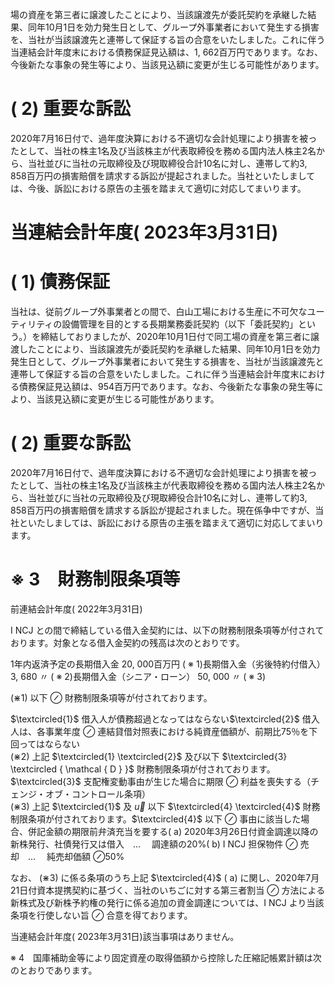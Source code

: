 場の資産を第三者に譲渡したことにより、当該譲渡先が委託契約を承継した結果、同年10月1日を効力発生日として、グループ外事業者において発生する損害を、当社が当該譲渡先と連帯して保証する旨の合意をいたしました。これに伴う当連結会計年度末における債務保証見込額は、1, 662百万円であります。なお、今後新たな事象の発生等により、当該見込額に変更が生じる可能性があります。  

# ( 2) 重要な訴訟  

2020年7月16日付で、過年度決算における不適切な会計処理により損害を被ったとして、当社の株主1名及び当該株主が代表取締役を務める国内法人株主2名から、当社並びに当社の元取締役及び現取締役合計10名に対し、連帯して約3, 858百万円の損害賠償を請求する訴訟が提起されました。当社といたしましては、今後、訴訟における原告の主張を踏まえて適切に対応してまいります。  

# 当連結会計年度( 2023年3月31日)  

# ( 1) 債務保証  

当社は、従前グループ外事業者との間で、白山工場における生産に不可欠なユーティリティの設備管理を目的とする長期業務委託契約（以下「委託契約」という。）を締結しておりましたが、2020年10月1日付で同工場の資産を第三者に譲渡したことにより、当該譲渡先が委託契約を承継した結果、同年10月1日を効力発生日として、グループ外事業者において発生する損害を、当社が当該譲渡先と連帯して保証する旨の合意をいたしました。これに伴う当連結会計年度末における債務保証見込額は、954百万円であります。なお、今後新たな事象の発生等により、当該見込額に変更が生じる可能性があります。  

# ( 2) 重要な訴訟  

2020年7月16日付で、過年度決算における不適切な会計処理により損害を被ったとして、当社の株主1名及び当該株主が代表取締役を務める国内法人株主2名から、当社並びに当社の元取締役及び現取締役合計10名に対し、連帯して約3, 858百万円の損害賠償を請求する訴訟が提起されました。現在係争中ですが、当社といたしましては、訴訟における原告の主張を踏まえて適切に対応してまいります。  

# ※ 3　財務制限条項等  

前連結会計年度( 2022年3月31日)  

I NCJ との間で締結している借入金契約には、以下の財務制限条項等が付されております。対象となる借入金契約の残高は次のとおりです。  

1年内返済予定の長期借入金 20, 000百万円 ( ※ 1)長期借入金（劣後特約付借入） 3, 680 〃 ( ※ 2)長期借入金（シニア・ローン） 50, 000 〃 ( ※ 3)  

$( \divideontimes 1 )$ 以下 $\oslash$ 財務制限条項等が付されております。  

$\textcircled{1}$ 借入人が債務超過となってはならない$\textcircled{2}$ 借入人は、各事業年度 $\oslash$ 連結貸借対照表における純資産価額が、前期比75％を下回ってはならない  
$( \divideontimes 2 )$ 上記 $\textcircled{1} \textcircled{2}$ 及び以下 $\textcircled{3} \textcircled { \mathcal { D } }$ 財務制限条項が付されております。$\textcircled{3}$ 支配権変動事由が生じた場合に期限 $\oslash$ 利益を喪失する（チェンジ・オブ・コントロール条項）  
$( \divideontimes 3 )$ 上記 $\textcircled{1}$ 及 $\overrightarrow { u }$ 以下 $\textcircled{4} \textcircled{4}$ 財務制限条項が付されております。$\textcircled{4}$ 以下 $\oslash$ 事由に該当した場合、併記金額の期限前弁済充当を要する( a) 2020年3月26日付資金調達以降の新株発行、社債発行又は借入　… 　調達額の20%( b) I NCJ 担保物件 $\oslash$ 売却　… 　純売却価額 $\oslash 5 0 \%$  

なお、 $( \divideontimes 3 )$ に係る条項のうち上記 $\textcircled{4}$ ( a) に関し、2020年7月21日付資本提携契約に基づく、当社のいちごに対する第三者割当 $\oslash$ 方法による新株式及び新株予約権の発行に係る追加の資金調達については、I NCJ より当該条項を行使しない旨 $\oslash$ 合意を得ております。  

当連結会計年度( 2023年3月31日)該当事項はありません。  

※ 4　国庫補助金等により固定資産の取得価額から控除した圧縮記帳累計額は次のとおりであります。  